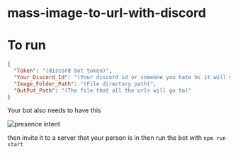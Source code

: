 # mass-image-to-url-with-discord

# To run
```json
{
  "Token": "(discord bot token)",
  "Your_Discord_Id": "(Your discord id or someone you hate bc it will mass message them)",
  "Image_Folder_Path": "(File directory path)",
  "OutPut_Path": "(The file that all the urls will go to)"
}
```

Your bot also needs to have this 

![presence intent](https://i.imgur.com/QpT6vxJ.png)

then invite it to a server that your person is in then run the bot with `npm run start`